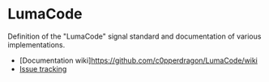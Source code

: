# LumaCode
Definition of the "LumaCode" signal standard and documentation of various implementations.

* [Documentation wiki]https://github.com/c0pperdragon/LumaCode/wiki
* [Issue tracking](https://github.com/c0pperdragon/LumaCode/issues )

